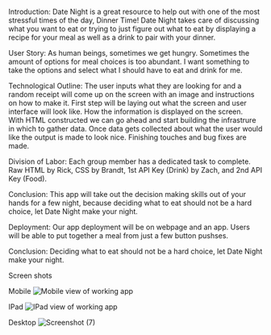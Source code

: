 Introduction:
Date Night is a great resource to help out with one of the most stressful times of the day, Dinner Time! Date Night takes care of discussing what you want to eat or trying to just figure out what to eat by displaying a recipe for your meal as well as a drink to pair with your dinner.

User Story:
As human beings, sometimes we get hungry. Sometimes the amount of options for meal choices is too abundant. I want something to take the options and select what I should have to eat and drink for me.

Technological Outline:
The user inputs what they are looking for and a random receipt will come up on the screen with an image and instructions on how to make it.
First step will be laying out what the screen and user interface will look like. How the information is displayed on the screen.  
With HTML constructed we can go ahead and start building the infrastrure in which to gather data.
Once data gets collected about what the user would like the output is made to look nice.
Finishing touches and bug fixes are made.

Division of Labor:
Each group member has a dedicated task to complete. Raw HTML by Rick, CSS by Brandt, 1st API Key (Drink) by Zach, and 2nd API Key (Food).

Conclusion:
This app will take out the decision making skills out of your hands for a few night, because deciding what to eat should not be a hard choice, let Date Night make your night.

Deployment:
Our app deployment will be on webpage and an app. Users will be able to put together a meal from just a few button pushses.

Conclusion:
Deciding what to eat should not be a hard choice, let Date Night make your night.

Screen shots

Mobile
![Mobile view of working app](https://user-images.githubusercontent.com/65750703/99831537-15cc8f80-2b14-11eb-956e-011f54b0a7de.JPG)

IPad
![IPad view of working app](https://user-images.githubusercontent.com/65750703/99831575-241aab80-2b14-11eb-8d57-e33978dc6295.JPG)

Desktop
![Screenshot (7)](https://user-images.githubusercontent.com/65750703/99831595-2da41380-2b14-11eb-9490-71d65559360d.png)
